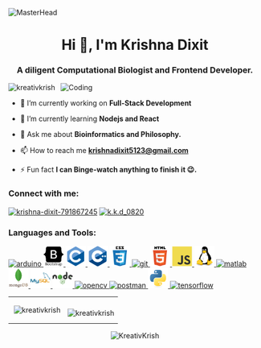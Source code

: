 ![MasterHead](https://le.ac.uk/-/media/uol/images/course-pages/cls-2020-heros/bioinformatics-banner.jpg?cx=0.44&cy=0.49&cw=1400&ch=700&hash=C5B8F0A9E79C54BFE43050E2BE056AFE)
<h1 align="center">Hi 👋, I'm Krishna Dixit</h1>
<h3 align="center">A diligent Computational Biologist and Frontend Developer.</h3>
<img align="right" alt="Coding" width="400" src="https://sasidharan-portfolio.netlify.app/images/skatter-programmer_still_2x.gif">

<p align="left"> <img src="https://komarev.com/ghpvc/?username=kreativkrish&label=Profile%20views&color=0e75b6&style=flat" alt="kreativkrish" /> </p>

- 🔭 I’m currently working on **Full-Stack Development**

- 🌱 I’m currently learning **Nodejs and React**

- 💬 Ask me about **Bioinformatics and Philosophy.**

- 📫 How to reach me **krishnadixit5123@gmail.com**

- ⚡ Fun fact **I can Binge-watch anything to finish it 😉.**

<h3 align="left">Connect with me:</h3>
<p align="left">
<a href="https://linkedin.com/in/krishna-dixit-791867245" target="blank"><img align="center" src="https://raw.githubusercontent.com/rahuldkjain/github-profile-readme-generator/master/src/images/icons/Social/linked-in-alt.svg" alt="krishna-dixit-791867245" height="30" width="40" /></a>
<a href="https://instagram.com/k.k.d_0820" target="blank"><img align="center" src="https://raw.githubusercontent.com/rahuldkjain/github-profile-readme-generator/master/src/images/icons/Social/instagram.svg" alt="k.k.d_0820" height="30" width="40" /></a>
</p>

<h3 align="left">Languages and Tools:</h3>
<p align="left"> <a href="https://www.arduino.cc/" target="_blank" rel="noreferrer"> <img src="https://cdn.worldvectorlogo.com/logos/arduino-1.svg" alt="arduino" width="40" height="40"/> </a> <a href="https://getbootstrap.com" target="_blank" rel="noreferrer"> <img src="https://raw.githubusercontent.com/devicons/devicon/master/icons/bootstrap/bootstrap-plain-wordmark.svg" alt="bootstrap" width="40" height="40"/> </a> <a href="https://www.cprogramming.com/" target="_blank" rel="noreferrer"> <img src="https://raw.githubusercontent.com/devicons/devicon/master/icons/c/c-original.svg" alt="c" width="40" height="40"/> </a> <a href="https://www.w3schools.com/cpp/" target="_blank" rel="noreferrer"> <img src="https://raw.githubusercontent.com/devicons/devicon/master/icons/cplusplus/cplusplus-original.svg" alt="cplusplus" width="40" height="40"/> </a> <a href="https://www.w3schools.com/css/" target="_blank" rel="noreferrer"> <img src="https://raw.githubusercontent.com/devicons/devicon/master/icons/css3/css3-original-wordmark.svg" alt="css3" width="40" height="40"/> </a> <a href="https://git-scm.com/" target="_blank" rel="noreferrer"> <img src="https://www.vectorlogo.zone/logos/git-scm/git-scm-icon.svg" alt="git" width="40" height="40"/> </a> <a href="https://www.w3.org/html/" target="_blank" rel="noreferrer"> <img src="https://raw.githubusercontent.com/devicons/devicon/master/icons/html5/html5-original-wordmark.svg" alt="html5" width="40" height="40"/> </a> <a href="https://developer.mozilla.org/en-US/docs/Web/JavaScript" target="_blank" rel="noreferrer"> <img src="https://raw.githubusercontent.com/devicons/devicon/master/icons/javascript/javascript-original.svg" alt="javascript" width="40" height="40"/> </a> <a href="https://www.linux.org/" target="_blank" rel="noreferrer"> <img src="https://raw.githubusercontent.com/devicons/devicon/master/icons/linux/linux-original.svg" alt="linux" width="40" height="40"/> </a> <a href="https://www.mathworks.com/" target="_blank" rel="noreferrer"> <img src="https://upload.wikimedia.org/wikipedia/commons/2/21/Matlab_Logo.png" alt="matlab" width="40" height="40"/> </a> <a href="https://www.mongodb.com/" target="_blank" rel="noreferrer"> <img src="https://raw.githubusercontent.com/devicons/devicon/master/icons/mongodb/mongodb-original-wordmark.svg" alt="mongodb" width="40" height="40"/> </a> <a href="https://www.mysql.com/" target="_blank" rel="noreferrer"> <img src="https://raw.githubusercontent.com/devicons/devicon/master/icons/mysql/mysql-original-wordmark.svg" alt="mysql" width="40" height="40"/> </a> <a href="https://nodejs.org" target="_blank" rel="noreferrer"> <img src="https://raw.githubusercontent.com/devicons/devicon/master/icons/nodejs/nodejs-original-wordmark.svg" alt="nodejs" width="40" height="40"/> </a> <a href="https://opencv.org/" target="_blank" rel="noreferrer"> <img src="https://www.vectorlogo.zone/logos/opencv/opencv-icon.svg" alt="opencv" width="40" height="40"/> </a> <a href="https://postman.com" target="_blank" rel="noreferrer"> <img src="https://www.vectorlogo.zone/logos/getpostman/getpostman-icon.svg" alt="postman" width="40" height="40"/> </a> <a href="https://www.python.org" target="_blank" rel="noreferrer"> <img src="https://raw.githubusercontent.com/devicons/devicon/master/icons/python/python-original.svg" alt="python" width="40" height="40"/> </a> <a href="https://www.tensorflow.org" target="_blank" rel="noreferrer"> <img src="https://www.vectorlogo.zone/logos/tensorflow/tensorflow-icon.svg" alt="tensorflow" width="40" height="40"/> </a> </p>

<table>
  <tr>
    <td><p>&nbsp;<img align="center" src="https://github-readme-stats.vercel.app/api?username=KreativKrish&show_icons=true&theme=dark&locale=en" alt="kreativkrish" /></p></td>
    <td> <p><img align="left" src="https://github-readme-stats.vercel.app/api/top-langs?username=KreativKrish&show_icons=true&theme=dark&locale=en&layout=compact" alt="kreativkrish" /></p></td>
  </tr>
</table>


<div align="center">
<p><img align="center" src="https://github-readme-streak-stats.herokuapp.com/?user=KreativKrish&theme=dark" alt="KreativKrish" /></p>
  </div>
